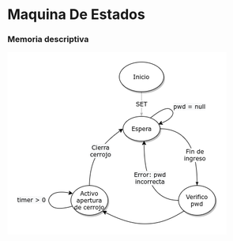 # Maquina De Estados

<h3> Memoria descriptiva </h3>

![alt text](https://github.com/nahu846/MaquinaDeEstadosInfo2/blob/master/DiagramaDeEstados.png)
